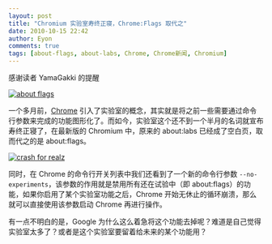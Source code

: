 ```yaml
---
layout: post
title: "Chromium 实验室寿终正寝，Chrome:Flags 取代之"
date: 2010-10-15 22:42
author: Eyon
comments: true
tags: [about-flags, about-labs, Chrome, Chrome新闻, Chromium]
---
```

感谢读者 YamaGakki 的提醒

<a href="http://img.chromi.org/2010/10/about-flags.png">![](http://img.chromi.org/2010/10/about-flags-550x466.png "about flags")</a>

一个多月前，[Chrome](http://www.chromi.org/archives/7187) 引入了实验室的概念，其实就是将之前一些需要通过命令行参数来完成的功能图形化了。而如今，实验室这个还不到一个半月的名词就宣布寿终正寝了，在最新版的 Chromium 中，原来的 about:labs 已经成了空白页，取而代之的是 about:flags。

<a href="http://img.chromi.org/2010/10/crash-for-realz.png">![](http://img.chromi.org/2010/10/crash-for-realz.png "crash for realz")</a>

同时，在 Chrome 的命令行开关列表中我们还看到了一个新的命令行参数 `--no-experiments`，该参数的作用就是禁用所有还在试验中（即 about:flags）的功能，如果你启用了某个实验室功能之后，Chrome 开始无休止的循环崩溃，那么就可以直接使用该参数启动 Chrome 再进行操作。

有一点不明白的是，Google 为什么这么着急将这个功能去掉呢？难道是自己觉得实验室太多了？或者是这个实验室要留着给未来的某个功能用？
